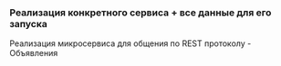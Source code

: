 ### Реализация конкретного сервиса + все данные для его запуска

Реализация микросервиса для общения по REST протоколу - Объявления